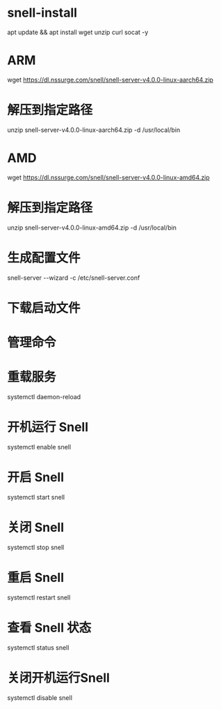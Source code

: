 # snell-install

apt update && apt install wget unzip curl socat -y

# ARM
wget https://dl.nssurge.com/snell/snell-server-v4.0.0-linux-aarch64.zip

# 解压到指定路径
unzip snell-server-v4.0.0-linux-aarch64.zip -d /usr/local/bin

# AMD
wget https://dl.nssurge.com/snell/snell-server-v4.0.0-linux-amd64.zip

# 解压到指定路径
unzip snell-server-v4.0.0-linux-amd64.zip -d /usr/local/bin

# 生成配置文件
snell-server --wizard -c /etc/snell-server.conf

# 下载启动文件


# 管理命令

# 重载服务
systemctl daemon-reload

# 开机运行 Snell
systemctl enable snell

# 开启 Snell
systemctl start snell

# 关闭 Snell
systemctl stop snell

# 重启 Snell
systemctl restart snell

# 查看 Snell 状态
systemctl status snell

# 关闭开机运行Snell
systemctl disable snell


